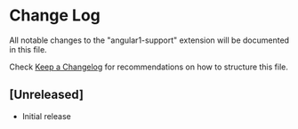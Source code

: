 # Change Log
All notable changes to the "angular1-support" extension will be documented in this file.

Check [Keep a Changelog](http://keepachangelog.com/) for recommendations on how to structure this file.

## [Unreleased]
- Initial release